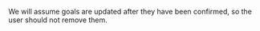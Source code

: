 We will assume goals are updated after they have been confirmed, so the user should not remove them.